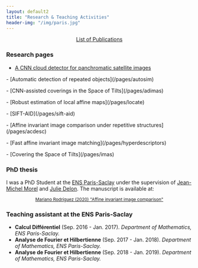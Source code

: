 ```yaml
---
layout: default2
title: "Research & Teaching Activities"
header-img: "/img/paris.jpg"
---
```


<center><a href="{{ site.baseurl }}/publications">List of Publications</a></center>

<!-- <center>PhD Thesis -  <small><a href="http://dev.ipol.im/~rdguez-mariano/fixed_files/phd_thesis_lq.pdf">(Download Standard Quality)</a> <a href="http://dev.ipol.im/~rdguez-mariano/fixed_files/phd_thesis_lq.pdf">(Download Low Quality)</a> </small></center> -->

### Research pages
- [A CNN cloud detector for panchromatic satellite images](/pages/pcd)
<p></p>
- [Automatic detection of repeated objects](/pages/autosim)
<p></p>
- [CNN-assisted coverings in the Space of Tilts](/pages/adimas)
<p></p>
- [Robust estimation of local affine maps](/pages/locate)
<p></p>
- [SIFT-AID](/pages/sift-aid)
<p></p>
- [Affine invariant image comparison under repetitive structures](/pages/acdesc)
<p></p>
- [Fast affine invariant image matching](/pages/hyperdescriptors)
<p></p>
- [Covering the Space of Tilts](/pages/imas)
<p></p>


### PhD thesis
I was a PhD Student at the <a href ="https://ens-paris-saclay.fr/">ENS Paris-Saclay</a>  under the supervision of <a href="https://sites.google.com/site/jeanmichelmorelcmlaenscachan/">Jean-Michel Morel</a> and <a href="https://delon.wp.imt.fr/">Julie Delon</a>. The manuscript is available at:
 <center> <small><a href="https://hal.archives-ouvertes.fr/tel-02954027">Mariano Rodríguez (2020) "Affine invariant image comparison"</a> </small>  </center>
<p></p>


### Teaching assistant at the ENS Paris-Saclay
- **Calcul Différentiel** (Sep. 2016 - Jan. 2017). *Department of Mathematics, ENS Paris-Saclay.*
- **Analyse de Fourier et Hilbertienne** (Sep. 2017 - Jan. 2018). *Department of Mathematics, ENS Paris-Saclay.*
- **Analyse de Fourier et Hilbertienne** (Sep. 2018 - Jan. 2019). *Department of Mathematics, ENS Paris-Saclay.*
